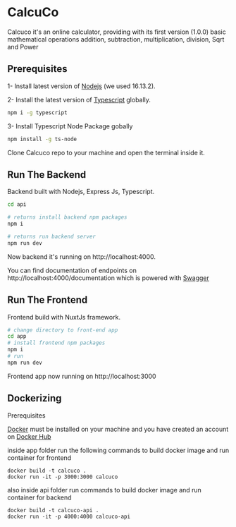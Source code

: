 # CalcuCo

Calcuco it's an online calculator, providing with its first version (1.0.0)
basic mathematical operations addition, subtraction, multiplication, division, Sqrt and Power

## Prerequisites
1- Install latest version of [Nodejs](https://nodejs.org) (we used 16.13.2).

2- Install the latest version of [Typescript](https://www.typescriptlang.org/) globally.
```bash
npm i -g typescript
```
3- Install Typescript Node Package gobally 
```bash
npm install -g ts-node
```

Clone Calcuco repo to your machine and open the terminal inside it.

## Run The Backend
Backend built with Nodejs, Express Js, Typescript.
```bash
cd api

# returns install backend npm packages
npm i

# returns run backend server
npm run dev
```
Now backend it's running on http://localhost:4000.

You can  find documentation of endpoints on http://localhost:4000/documentation which is powered with [Swagger](https://swagger.io/)
## Run The Frontend
Frontend build with NuxtJs framework.
```bash
# change directory to front-end app
cd app
# install frontend npm packages
npm i 
# run 
npm run dev
```
Frontend app now running on http://localhost:3000

## Dockerizing
Prerequisites

[Docker](https://docs.docker.com/get-started/) must be installed on your machine and you have created an  account on [Docker Hub](https://hub.docker.com/)

inside app folder run the following commands to build  docker image and run container for frontend
```
docker build -t calcuco .
docker run -it -p 3000:3000 calcuco
```
also inside api folder run commands to build  docker image and run container for backend
```
docker build -t calcuco-api .
docker run -it -p 4000:4000 calcuco-api
```
